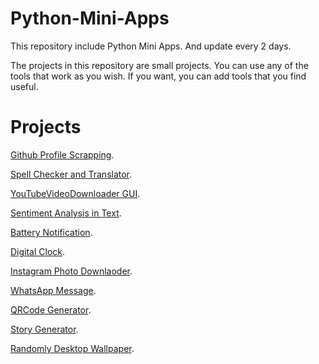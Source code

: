 # Python-Mini-Apps
This repository include Python Mini Apps. And update every 2 days. 

The projects in this repository are small projects. 
You can use any of the tools that work as you wish.
If you want, you can add tools that you find useful.

# Projects

[Github Profile Scrapping](https://github.com/ahmetcancakar/Python-Mini-Apps/blob/master/Scraping-GithubProfile.py).


[Spell Checker and Translator](https://github.com/ahmetcancakar/Python-Mini-Apps/blob/master/SpellCheckerAndTranslateWordList.py).


[YouTubeVideoDownloader GUI](https://github.com/ahmetcancakar/Python-Mini-Apps/blob/master/YoutubeVideoDownloaderGUI.py).


[Sentiment Analysis in Text](https://github.com/ahmetcancakar/Python-Mini-Apps/blob/master/SentimentAnalysisinText.py).


[Battery Notification](https://github.com/ahmetcancakar/Python-Mini-Apps/blob/master/BatteryNotification.py).


[Digital Clock](https://github.com/ahmetcancakar/Python-Mini-Apps/blob/master/DigitalClock.py).


[Instagram Photo Downlaoder](https://github.com/ahmetcancakar/Python-Mini-Apps/blob/master/Instagram-PhotoDownloader.py).


[WhatsApp Message](https://github.com/ahmetcancakar/Python-Mini-Apps/blob/master/Python-WhatsAppMessage.py).


[QRCode Generator](https://github.com/ahmetcancakar/Python-Mini-Apps/blob/master/QRCodeGenerator.py).


[Story Generator](https://github.com/ahmetcancakar/Python-Mini-Apps/blob/master/StoryGenerator.py).


[Randomly Desktop Wallpaper](https://github.com/ahmetcancakar/Python-Mini-Apps/blob/master/RandomDesktopWallpaper.py).


